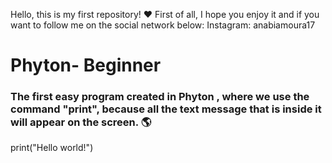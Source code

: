 Hello, this is my first repository! ❤️
First of all, I hope you enjoy it and if you want to follow me on the social network below:
Instagram: anabiamoura17


# Phyton- Beginner
### The first easy program created in Phyton , where we use the command "print", because all the text message that is inside it will appear on the screen. 🌎 ###

print("Hello world!") 

